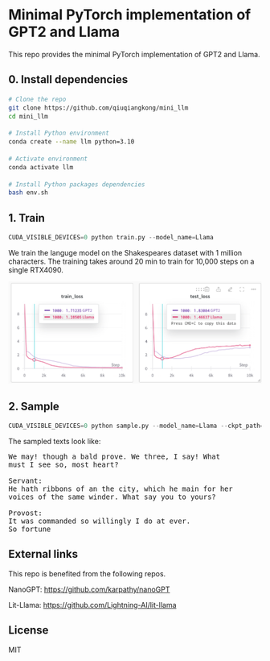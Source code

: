 # Minimal PyTorch implementation of GPT2 and Llama

This repo provides the minimal PyTorch implementation of GPT2 and Llama.

## 0. Install dependencies

```bash
# Clone the repo
git clone https://github.com/qiuqiangkong/mini_llm
cd mini_llm

# Install Python environment
conda create --name llm python=3.10

# Activate environment
conda activate llm

# Install Python packages dependencies
bash env.sh
```

## 1. Train

```python
CUDA_VISIBLE_DEVICES=0 python train.py --model_name=Llama
```

We train the languge model on the Shakespeares dataset with 1 million characters. The training takes around 20 min to train for 10,000 steps on a single RTX4090. 

![Training & Validation Loss](assets/loss.png)

## 2. Sample

```python
CUDA_VISIBLE_DEVICES=0 python sample.py --model_name=Llama --ckpt_path="checkpoints/train/Llama/step=10000.pth"
```

The sampled texts look like:

<pre>
We may! though a bald prove. We three, I say! What                    
must I see so, most heart?

Servant:
He hath ribbons of an the city, which he main for her
voices of the same winder. What say you to yours?

Provost:
It was commanded so willingly I do at ever.
So fortune
</pre>

## External links

This repo is benefited from the following repos.

NanoGPT: https://github.com/karpathy/nanoGPT

Lit-Llama: https://github.com/Lightning-AI/lit-llama

## License

MIT